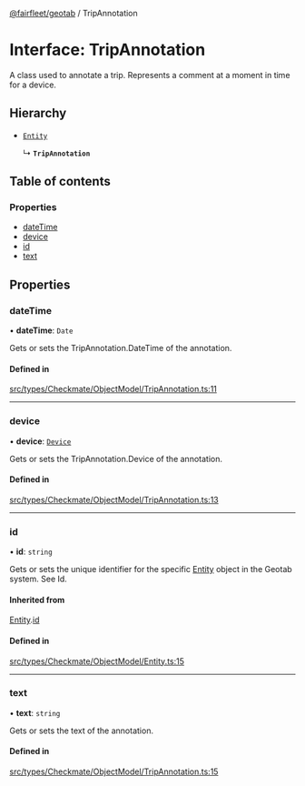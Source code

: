 [@fairfleet/geotab](../README.md) / TripAnnotation

# Interface: TripAnnotation

A class used to annotate a trip. Represents a comment at a moment in time for a device.

## Hierarchy

- [`Entity`](Entity.md)

  ↳ **`TripAnnotation`**

## Table of contents

### Properties

- [dateTime](TripAnnotation.md#datetime)
- [device](TripAnnotation.md#device)
- [id](TripAnnotation.md#id)
- [text](TripAnnotation.md#text)

## Properties

### dateTime

• **dateTime**: `Date`

Gets or sets the TripAnnotation.DateTime of the annotation.

#### Defined in

[src/types/Checkmate/ObjectModel/TripAnnotation.ts:11](https://github.com/fairfleet/geotab/blob/d57d931/src/types/Checkmate/ObjectModel/TripAnnotation.ts#L11)

___

### device

• **device**: [`Device`](Device.md)

Gets or sets the TripAnnotation.Device of the annotation.

#### Defined in

[src/types/Checkmate/ObjectModel/TripAnnotation.ts:13](https://github.com/fairfleet/geotab/blob/d57d931/src/types/Checkmate/ObjectModel/TripAnnotation.ts#L13)

___

### id

• **id**: `string`

Gets or sets the unique identifier for the specific [Entity](Entity.md) object in the Geotab system. See Id.

#### Inherited from

[Entity](Entity.md).[id](Entity.md#id)

#### Defined in

[src/types/Checkmate/ObjectModel/Entity.ts:15](https://github.com/fairfleet/geotab/blob/d57d931/src/types/Checkmate/ObjectModel/Entity.ts#L15)

___

### text

• **text**: `string`

Gets or sets the text of the annotation.

#### Defined in

[src/types/Checkmate/ObjectModel/TripAnnotation.ts:15](https://github.com/fairfleet/geotab/blob/d57d931/src/types/Checkmate/ObjectModel/TripAnnotation.ts#L15)
